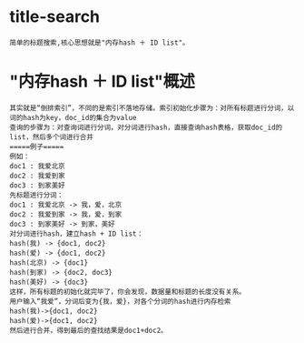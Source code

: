 # title-search

	简单的标题搜索,核心思想就是"内存hash ＋ ID list"。

# "内存hash ＋ ID list"概述
    其实就是“倒排索引”，不同的是索引不落地存储。索引初始化步骤为：对所有标题进行分词，以词的hash为key，doc_id的集合为value
    查询的步骤为：对查询词进行分词，对分词进行hash，直接查询hash表格，获取doc_id的list，然后多个词进行合并
    =====例子=====
    例如：
    doc1 : 我爱北京
    doc2 : 我爱到家
    doc3 : 到家美好
    先标题进行分词：
    doc1 : 我爱北京 -> 我，爱，北京
    doc2 : 我爱到家 -> 我，爱，到家
    doc3 : 到家美好 -> 到家，美好
    对分词进行hash，建立hash + ID list：
    hash(我) -> {doc1, doc2}
    hash(爱) -> {doc1, doc2}
    hash(北京) -> {doc1}
    hash(到家) -> {doc2, doc3}
    hash(美好) -> {doc3}
    这样，所有标题的初始化就完毕了，你会发现，数据量和标题的长度没有关系。
    用户输入“我爱”，分词后变为{我，爱}，对各个分词的hash进行内存检索
    hash(我)->{doc1, doc2}
    hash(爱)->{doc1, doc2}
    然后进行合并，得到最后的查找结果是doc1+doc2。
    



